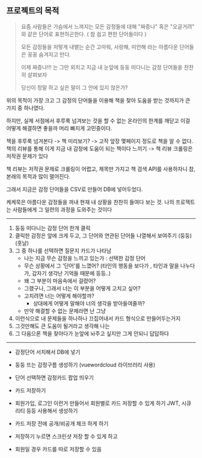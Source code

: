 ## 프로젝트의 목적

> 요즘 사람들은 가슴에서 느껴지는 모든 감정들에 대해 "짜증나" 혹은 "오글거려" 와 같은 단어로 표현하곤한다. ( 참 쉽고 편한 단어들이다 )
>
> 모든  감정들을 저렇게 내뱉는 순간 고마워, 사랑해, 미안해 라는 아름다운 단어들은 꽁꽁 숨겨지고 만다.
>
> 이제 짜증나!!! 는 그만 외치고
> 지금 내 눈앞에 둥둥 떠다니는 감정 단어들을 찬찬히 살펴보자
>
> 당신이 정말 하고 싶은 말이 그 안에 있지 않은가?

위의 목적이 가장 크고 그 감정의 단어들을 이용해 책을 찾아 도움을 받는 것까지가 큰 가지 중 하나였다.

하지만, 실제 서점에서 후루룩 넘겨보는 것을 할 수 없는 온라인의 한계를 깨닫고 이걸 어떻게 해결하면 좋을까 머리 빠지게 고민중이다.

책을 후루룩 넘겨본다 -> 책 미리보기? -> 고작 앞장 몇페이지 정도로 책을 알 수 없다.
책의 리뷰를 통해 이게 지금 내 감정에 도움이 되는 책이다 느끼기 -> 책 리뷰 크롤링은 저작권 문제가 있다

책 리뷰는 저작권 문제로 크롤링이 어렵고,
제목만 가지고 책 검색 API를 사용하자니 참, 본래의 목적과 많이 멀어진다.

그래서 지금은 감정 단어들을 CSV로 만들어 DB에 넣어두었다.

케케묵은 아름다운 감정들을 꺼내 현재 내 상황을 찬찬히 들여다 보는 것.
나의 프로젝트는 사람들에게 그 일련의 과정을 도와주는 것이다

---

1. 둥둥 떠다니는 감정 단어 한개 클릭
2. 클릭한 감정은 앞에 크게 두고, 그 단어와 연관된 단어들 나열해서 보여주기 (둥둥) (훗날)
3. 그 중 하나를 선택하면 질문지 카드가 나타남
    - 나는 지금 무슨 감정을 느끼고 있는가 : 선택한 감정 단어
    - 무슨 상황에서 그 '단어'를 느꼈어? (타인의 행동을 보다가 , 타인과 말을 나누다가, 갑자기 생각난 기억들 때문에 등등..)
    - 왜 그 부분이 마음속에서 걸렸어?
    - 그랬구나, 그래서 너는 이 부분을 어떻게 고치고 싶어?
    - 고치려면 너는 어떻게 해야할까?
        - 상대에게 어떻게 말해야 너의 생각을 받아들여줄까?
    - 만약 해결할 수 없는 문제라면 난 그냥
4. 이런식으로 내 문제들을 하나하나 끄집어내서 카드 형식으로 만들어두는거지
5. 그것만해도 큰 도움이 될거라고 생각해 나는
6. 그 다음으론 책을 찾아다가 눈앞에 놔주고 싶지만 그게 안되니 답답하다

---

- 감정단어 서치해서 DB에 넣기
- 둥둥 뜨는 감정구름 생성하기 (vuewordcloud 라이브러리 사용)
- 단어 선택하면 감정카드 팝업 띄우기
- 카드 저장하기
- 회원가입, 로그인 이런거 만들어서 회원별로 카드 저장할 수 있게 하기
  JWT, 시큐리티 등등 사용해서 생성하기

- 카드 저장 전에 공개/비공개 체크 하게 하기
- 저장하기 누르면 스크린샷 저장 할 수 있게 하고
- 회원일 경우 카드를 따로 저장할 수 있음